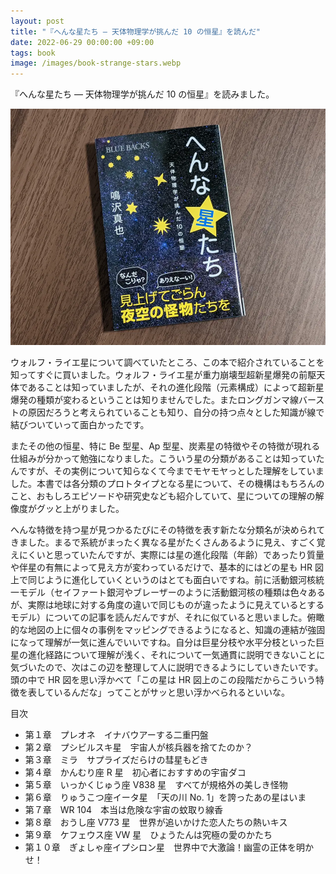 ```yaml
---
layout: post
title: "『へんな星たち ― 天体物理学が挑んだ 10 の恒星』を読んだ"
date: 2022-06-29 00:00:00 +09:00
tags: book
image: /images/book-strange-stars.webp
---
```


『へんな星たち ― 天体物理学が挑んだ 10 の恒星』を読みました。

![表紙](/images/book-strange-stars.webp)

ウォルフ・ライエ星について調べていたところ、この本で紹介されていることを知ってすぐに買いました。ウォルフ・ライエ星が重力崩壊型超新星爆発の前駆天体であることは知っていましたが、それの進化段階（元素構成）によって超新星爆発の種類が変わるということは知りませんでした。またロングガンマ線バーストの原因だろうと考えられていることも知り、自分の持つ点々とした知識が線で結びついていって面白かったです。

またその他の恒星、特に Be 型星、Ap 型星、炭素星の特徴やその特徴が現れる仕組みが分かって勉強になりました。こういう星の分類があることは知っていたんですが、その実例について知らなくて今までモヤモヤっとした理解をしていました。本書では各分類のプロトタイプとなる星について、その機構はもちろんのこと、おもしろエピソードや研究史なども紹介していて、星についての理解の解像度がグッと上がりました。

へんな特徴を持つ星が見つかるたびにその特徴を表す新たな分類名が決められてきました。まるで系統がまったく異なる星がたくさんあるように見え、すごく覚えにくいと思っていたんですが、実際には星の進化段階（年齢）であったり質量や伴星の有無によって見え方が変わっているだけで、基本的にはどの星も HR 図上で同じように進化していくというのはとても面白いですね。前に活動銀河核統一モデル（セイファート銀河やブレーザーのように活動銀河核の種類は色々あるが、実際は地球に対する角度の違いで同じものが違ったように見えているとするモデル）についての記事を読んだんですが、それに似ていると思いました。俯瞰的な地図の上に個々の事例をマッピングできるようになると、知識の連結が強固になって理解が一気に進んでいいですね。自分は巨星分枝や水平分枝といった巨星の進化経路について理解が浅く、それについて一気通貫に説明できないことに気づいたので、次はこの辺を整理して人に説明できるようにしていきたいです。頭の中で HR 図を思い浮かべて「この星は HR 図上のこの段階だからこういう特徴を表しているんだな」ってことがサッと思い浮かべられるといいな。

目次

- 第１章　プレオネ　イナバウアーする二重円盤
- 第２章　プシビルスキ星　宇宙人が核兵器を捨てたのか？
- 第３章　ミラ　サプライズだらけの彗星もどき
- 第４章　かんむり座 R 星　初心者におすすめの宇宙ダコ
- 第５章　いっかくじゅう座 V838 星　すべてが規格外の美しき怪物
- 第６章　りゅうこつ座イータ星　「天の川 No. 1」を誇ったあの星はいま
- 第７章　WR 104　本当は危険な宇宙の蚊取り線香
- 第８章　おうし座 V773 星　世界が追いかけた恋人たちの熱いキス
- 第９章　ケフェウス座 VW 星　ひょうたんは究極の愛のかたち
- 第１０章　ぎょしゃ座イプシロン星　世界中で大激論！幽霊の正体を明かせ！